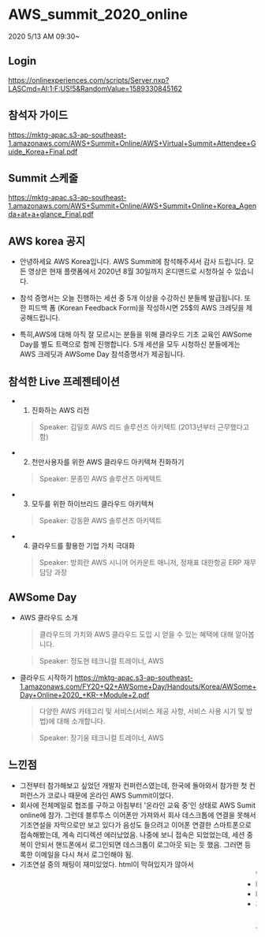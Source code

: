 # AWS_summit_2020_online
2020 5/13 AM 09:30~

## Login
https://onlinexperiences.com/scripts/Server.nxp?LASCmd=AI:1;F:US!5&RandomValue=1589330845162

## 참석자 가이드
https://mktg-apac.s3-ap-southeast-1.amazonaws.com/AWS+Summit+Online/AWS+Virtual+Summit+Attendee+Guide_Korea+Final.pdf

## Summit 스케줄
https://mktg-apac.s3-ap-southeast-1.amazonaws.com/AWS+Summit+Online/AWS+Summit+Online+Korea_Agenda+at+a+glance_Final.pdf

## AWS korea 공지

- 안녕하세요 AWS Korea입니다. 
AWS Summit에 참석해주셔서 감사 드립니다. 
모든 영상은 현재 플랫폼에서 
2020년 8월 30일까지 온디맨드로 시청하실 수 있습니다.

- 참석 증명서는 오늘 진행하는 세션 중 5개 이상을 수강하신 분들께 발급됩니다.
또한 피드백 폼 (Korean Feedback Form)을 작성하시면 
25$의 AWS 크레딧을 제공해드립니다.

- 특히,AWS에 대해 아직 잘 모르시는 분들을 위해 
클라우드 기초 교육인 AWSome Day를 별도 트랙으로 함께 진행합니다. 
5개 세션을 모두 시청하신 분들에게는 AWS 크레딧과 AWSome Day 참석증명서가 제공됩니다.

## 참석한 Live 프레젠테이션
- 1. 진화하는 AWS 리전
  > Speaker: 김일호 AWS 리드 솔루션즈 아키텍트 (2013년부터 근무했다고 함)

- 2. 천만사용자를 위한 AWS 클라우드 아키텍쳐 진화하기
  > Speaker: 문종민 AWS 솔루션즈 아케텍트
  
- 3. 모두를 위한 하이브리드 클라우드 아키텍쳐
  > Speaker: 강동환 AWS 솔루션즈 아키텍트
  
- 4. 클라우드를 활용한 기업 가치 극대화
  > Speaker: 방희란 AWS 시니어 어카운트 매니저, 정재표 대한항공 ERP 재무담당 과장

## AWSome Day
- AWS 클라우드 소개
  > 클라우드의 가치와 AWS 클라우드 도입 시 얻을 수 있는 혜택에 대해 알아봅니다.
  
  > Speaker: 정도현 테크니컬 트레이너, AWS
  
- 클라우드 시작하기 https://mktg-apac.s3-ap-southeast-1.amazonaws.com/FY20+Q2+AWSome+Day/Handouts/Korea/AWSome+Day+Online+2020_+KR-+Module+2.pdf
  > 다양한 AWS 카테고리 및 서비스(서비스 제공 사항, 서비스 사용 시기 및 방법)에 대해 소개합니다.

  > Speaker: 장기웅 테크니컬 트레이너, AWS
  


## 느낀점
- 그전부터 참가해보고 싶었던 개발자 컨퍼런스였는데, 한국에 돌아와서 참가한 첫 컨퍼런스가 코로나 때문에 온라인 AWS Summit이었다.
- 회사에 전체메일로 협조를 구하고 아침부터 '온라인 교육 중'인 상태로 AWS Sumit online에 참가. 그런데 블루투스 이어폰만 가져와서 회사 데스크톱에 연결을 못해서 기조연설을 자막으로만 보고 있다가 음성도 들으려고 이어폰 연결한 스마트폰으로 접속해봤는데, 계속 리디렉션 에러났었음. 나중에 보니 접속은 되었었는데, 세션 중복이 안되서 핸드폰에서 로그인되면 데스크톱이 로그아웃 되는 듯 했음. 그러면 등록한 이메일을 다시 쳐서 로그인해야 됨.
- 기조연설 중의 채팅이 재미있었다. html이 막혀있지가 않아서 <marquee> 날라다니고 난리도 아니었다. 회사이름 적으면서 들어오는 걸텐데 다들 초딩 같았다. AWS Korea직원 분들이 공지도 하는 것 같았는데 이런저런 채팅들로 조금 난잡하다 싶었는데 2번째 프레젠테이션부터 채팅창이 없어졌었음.(알고보니 핸드폰으론 강연 중에 왼쪽 사이드바에 나오지 않는 것이었고 강연 고르는 화면에선 시작 전에도 채팅방에 입장 가능했음)
- Developers Lounge가 뭔가 해서 들어가봤는데 그냥 설문조사만 한 개 하고 나왔음. 이걸로 Feedback까지 합쳐서 2개의 설문조사 응답한 건가
- Feedback은 응답해주면 25 크레딧 준다고 해서 했는데, 생각해보니 회사이메일에 지급하는 건가? 아마 해당 이메일로 따로 쿠폰을 주는 식이겠지. 설마.
- 계정을 한 개 더 만들어서 Iot쪽으로 써봐야겠다.


### 기타 나중에 해보려고 했던 것
- well architect 사이트 보기(자격증) : https://aws.amazon.com/ko/architecture/well-architected/
- 무료계정생성(12개월 넘게 쓴거 한개 있긴 한데 이번 회사 메일로 한개 더 추가) : https://aws.amazon.com/ko/free/?sc_channel=el&all-free-tier.sort-by=item.additionalFields.SortRank&all-free-tier.sort-order=asc
